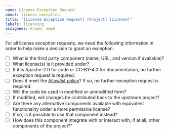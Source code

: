 ```yaml
---
name: License Exception Request
about: license exception
title: "[License Exception Request] [Project] [License]"
labels: licensing
assignees: krook, amye
---
```


For all license exception requests, we need the following information in order to help make a decision to grant an exception.

- [ ] What is the third party component (name, URL, and version if available)?
- [ ] What license(s) is it provided under?
- [ ] If it is Apache-2.0 for code or CC-BY-4.0 for documentation, no further exception request is required.
- [ ] Does it meet the [Allowlist policy](https://github.com/cncf/foundation/blob/main/allowed-third-party-license-policy.md)? If so, no further exception request is required.
- [ ] Will the code be used in modified or unmodified form? 
- [ ] If modified, will changes be contributed back to the upstream project?
- [ ] Are there any alternative components available with equivalent functionality under a more permissive license? 
- [ ] If so, is it possible to use that component instead?
- [ ] How does this component integrate with or interact with, if at all, other components of the project?"
